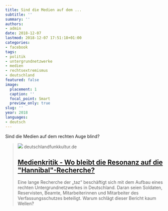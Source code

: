 ```yaml
---
title: Sind die Medien auf dem ...
subtitle: ''
summary: ''
authors:
- admin
date: 2018-12-07
lastmod: 2018-12-07 17:51:18+01:00
categories:
- facebook
tags:
- politik
- untergrundnetzwerke
- medien
- rechtsextremismus
- deutschland
featured: false
image:
  placement: 1
  caption: ''
  focal_point: Smart
  preview_only: true
slug: ''
year: 2018
languages:
- deutsch
---
```


Sind die Medien auf dem rechten Auge blind?
> [![](https://bilder.deutschlandfunk.de/FI/LE/_8/e9/FILE_8e9676994c72fa9a5653c640b9dcdf8b/taz-klein-jpg-100-original.jpg)](https://www.deutschlandfunkkultur.de/medienkritik-wo-bleibt-die-resonanz-auf-die-hannibal.1264.de.html?dram:article_id=434071)
> deutschlandfunkkultur.de
> ## [Medienkritik - Wo bleibt die Resonanz auf die "Hannibal"-Recherche?](https://www.deutschlandfunkkultur.de/medienkritik-wo-bleibt-die-resonanz-auf-die-hannibal.1264.de.html?dram:article_id=434071)
>
>Eine lange Recherche der „taz“ beschäftigt sich mit dem Aufbau eines rechten Untergrundnetzwerkes in Deutschland. Daran seien Soldaten, Reservisten, Beamte, Mitarbeiterinnen und Mitarbeiter des Verfassungsschutzes beteiligt. Warum schlägt dieser Bericht kaum Wellen?